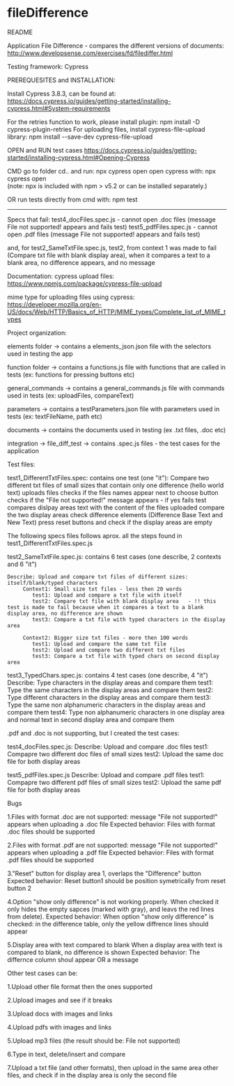 ﻿# fileDifference
README

Application File Difference -  compares the different versions of documents:
http://www.developsense.com/exercises/fd/filediffer.html

Testing framework: Cypress


PREREQUESITES and INSTALLATION:

Install Cypress 3.8.3, can be found at:  https://docs.cypress.io/guides/getting-started/installing-cypress.html#System-requirements

For the retries function to work, please install plugin: npm install -D cypress-plugin-retries
For uploading files, install cypress-file-upload library: npm install --save-dev cypress-file-upload

OPEN and RUN test cases
https://docs.cypress.io/guides/getting-started/installing-cypress.html#Opening-Cypress


CMD go to folder cd.. and run: npx cypress open 
open cypress with: npx cypress open     
(note: npx is included with npm > v5.2 or can be installed separately.)

OR run tests directly from cmd with: npm test

------------------------------------------------------------------------------------------------------------

Specs that fail: 
test4_docFiles.spec.js  -  cannot open .doc files (message File not supported! appears and fails test)
test5_pdfFiles.spec.js  -  cannot open .pdf files (message File not supported! appears and fails test)

and, for test2_SameTxtFile.spec.js, test2, from context 1 was made to fail (Compare txt file with blank display area), when it compares a text to a blank area, no difference appears, and no message


Documentation:
cypress upload files: https://www.npmjs.com/package/cypress-file-upload

mime type for uploading files using cypress: https://developer.mozilla.org/en-US/docs/Web/HTTP/Basics_of_HTTP/MIME_types/Complete_list_of_MIME_types


Project organization:

elements folder -> contains a elements_json.json file with the selectors used in testing the app

function folder -> contains a functions.js file with functions that are called in tests (ex: functions for pressing buttons etc)

general_commands -> contains a general_commands.js file with commands used in tests (ex: uploadFiles, compareText)

parameters -> contains a testParameters.json file with parameters used in tests (ex: textFileName, path etc)

documents -> contains the documents used in testing (ex .txt files, .doc etc)

integration -> file_diff_test -> contains .spec.js files - the test cases for the application 


Test files:

test1_DifferentTxtFiles.spec: contains one test (one "it"):
Compare two different txt files of small sizes that contain only one difference (hello world text)
	uploads files
	checks if the files names appear next to choose button
	checks if the "File not supported!" message appears - if yes fails test
	compares dislpay areas text with the content of the files uploaded
	compare the two display areas
	check difference elements (Difference Base Text and New Text)
	press reset buttons and check if the display areas are empty
	

The following specs files follows aprox. all the steps found in test1_DifferentTxtFiles.spec.js

test2_SameTxtFile.spec.js: contains 6 test cases (one describe, 2 contexts and 6 "it")

	Describe: Upload and compare txt files of different sizes: itself/blank/typed characters
		 Context1: Small size txt files - less then 20 words
			test1: Upload and compare a txt file with itself
			test2: Compare txt file with blank display area   - !! this test is made to fail because when it compares a text to a blank display area, no difference are shown
			test3: Compare a txt file with typed characters in the display area
		
		 Context2: Bigger size txt files - more then 100 words
			test1: Upload and compare the same txt file
			test2: Upload and compare two different txt files
			test3: Compare a txt file with typed chars on second display area
			

test3_TypedChars.spec.js: contains 4 test cases (one describe, 4 "it")
	Describe: Type characters in the display areas and compare them
		test1: Type the same characters in the display areas and compare them
		test2: Type different characters in the display areas and compare them
		test3: Type the same non alphanumeric characters in the display areas and compare them 
		test4: Type non alphanumeric characters in one display area and normal text in second display area and compare them
		


.pdf and .doc is not supporting, but I created the test cases:		

test4_docFiles.spec.js:
	Describe: Upload and compare .doc files
		test1: Compapre two different doc files of small sizes
		test2: Upload the same doc file for both display areas
		
		
test5_pdfFiles.spec.js
	Describe: Upload and compare .pdf files
		test1: Compapre two different pdf files of small sizes
		test2: Upload the same pdf file for both display areas




Bugs

1.Files with format .doc are not supported: message "File not supported!" appears when uploading a .doc file
Expected behavior: Files with format .doc files should be supported

2.Files with format .pdf are not supported: message "File not supported!" appears when uploading a .pdf file
Expected behavior: Files with format .pdf files should be supported

3."Reset" button for display area 1, overlaps the "Difference" button
Expected behavior: Reset button1 should be position symetrically from reset button 2

4.Option "show only difference" is not working properly. 
When checked it only hides the empty sapces (marked with gray), and leavs the red lines from delete).
Expected behavior: When option "show only difference" is checked: in the difference table, only the yellow diffrence lines should appear

5.Display area with text compared to blank 
When a display area with text is compared to blank, no difference is shown
Expected behavior: The differnce column shoul appear  OR a message



Other test cases can be: 

1.Upload other file format then the ones supported

2.Upload images and see if it breaks

3.Upload docs with images and links

4.Upload pdfs with images and links

5.Upload mp3 files (the result should be: File not supported)

6.Type in text, delete/insert and compare

7.Upload a txt file (and other formats), then upload in the same area other files, and check if in the display area is only the second file











